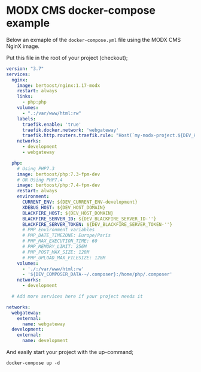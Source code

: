 # MODX CMS docker-compose example

Below an exmaple of the `docker-compose.yml` file using the MODX CMS NginX image.

Put this file in the root of your project (checkout);

```yaml
version: "3.7"
services:
  nginx:
    image: bertoost/nginx:1.17-modx
    restart: always
    links:
      - php:php
    volumes:
      - ".:/var/www/html:rw"
    labels:
      traefik.enable: 'true'
      traefik.docker.network: 'webgateway'
      traefik.http.routers.traefik.rule: "Host(`my-modx-project.${DEV_HOST_DOMAIN:-local}`)"
    networks:
      - development
      - webgateway

  php:
    # Using PHP7.3
    image: bertoost/php:7.3-fpm-dev
    # OR Using PHP7.4
    image: bertoost/php:7.4-fpm-dev
    restart: always
    environment:
      CURRENT_ENV: ${DEV_CURRENT_ENV-development}
      XDEBUG_HOST: ${DEV_HOST_DOMAIN}
      BLACKFIRE_HOST: ${DEV_HOST_DOMAIN}
      BLACKFIRE_SERVER_ID: ${DEV_BLACKFIRE_SERVER_ID-''}
      BLACKFIRE_SERVER_TOKEN: ${DEV_BLACKFIRE_SERVER_TOKEN-''}
      # PHP Environment variables
      # PHP_DATE_TIMEZONE: Europe/Paris
      # PHP_MAX_EXECUTION_TIME: 60
      # PHP_MEMORY_LIMIT: 256M
      # PHP_POST_MAX_SIZE: 128M
      # PHP_UPLOAD_MAX_FILESIZE: 128M
    volumes:
      - './:/var/www/html:rw'
      - '${DEV_COMPOSER_DATA-~/.composer}:/home/php/.composer'
    networks:
      - development

  # Add more services here if your project needs it

networks:
  webgateway:
    external:
      name: webgateway
  development:
    external:
      name: development
```

And easily start your project with the up-command;

```terminal
docker-compose up -d
```